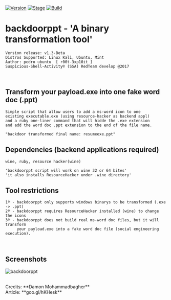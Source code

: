 [![Version](https://img.shields.io/badge/backdoorppt-1.3-brightgreen.svg?maxAge=259200)]()
[![Stage](https://img.shields.io/badge/Release-developing-red.svg)]()
[![Build](https://img.shields.io/badge/Supported_OS-kali,Ubuntu,Mint-blue.svg)]()


# backdoorppt - 'A binary transformation tool'

    Version release: v1.3-Beta
    Distros Supported: Linux Kali, Ubuntu, Mint
    Author: pedro ubuntu  [ r00t-3xp10it ]
    Suspicious-Shell-Activity© (SSA) RedTeam develop @2017

<br />

## Transform your payload.exe into one fake word doc (.ppt)

    Simple script that allow users to add a ms-word icon to one
    existing executable.exe (using resource-hacker as backend appl)
    and a ruby one-liner command that will hidde the .exe extension
    and add the word doc .ppt extension to the end of the file name.

    "backdoor transformed final name: resumeexe.ppt"

## Dependencies (backend applications required)

    wine, ruby, resource hacker(wine)

    'backdoorppt script will work on wine 32 or 64 bites'
    'it also installs ResourceHacker under .wine directory'

## Tool restrictions

    1º - backdoorppt only supports windows binarys to be transformed (.exe -> .ppt)
    2º - backdoorppt requires ResourceHacker installed (wine) to change the icons
    3º - backdoorppt does not build real ms-word doc files, but it will transform
         your payload.exe into a fake word doc file (social engineering execution).

<br />

## Screenshots
![backdoorppt](https://dl.dropboxusercontent.com/u/21426454/github/backdoorppt.png)

<br />
Credits: **Damon Mohammadbagher**
<br />
Article: **goo.gl/hKHesk**

